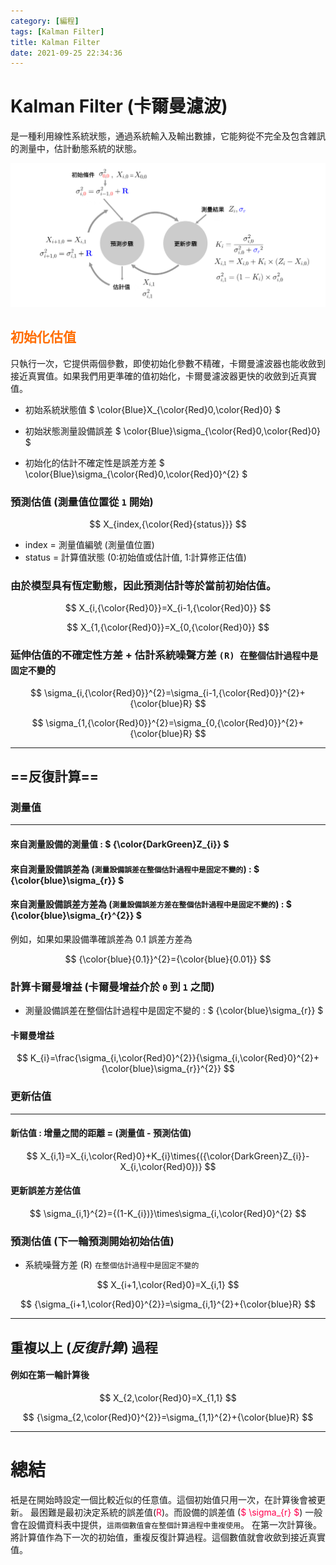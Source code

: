 ```yaml
---
category: [編程]
tags: [Kalman Filter]
title: Kalman Filter
date: 2021-09-25 22:34:36
---
```

# Kalman Filter (卡爾曼濾波)

是一種利用線性系統狀態，通過系統輸入及輸出數據，它能夠從不完全及包含雜訊的測量中，估計動態系統的狀態。

![Alt Filter](../assets/img/kalman/estimation.png)

## <font color="#FF6D00">初始化估值</font> 

只執行一次，它提供兩個參數，即使初始化參數不精確，卡爾曼濾波器也能收斂到接近真實值。如果我們用更準確的值初始化，卡爾曼濾波器更快的收斂到近真實值。


 - 初始系統狀態值 $ \color{Blue}X_{\color{Red}0,\color{Red}0} $
	
 - 初始狀態測量設備誤差 $ \color{Blue}\sigma_{\color{Red}0,\color{Red}0} $

 - 初始化的估計不確定性是誤差方差 $ \color{Blue}\sigma_{\color{Red}0,\color{Red}0}^{2} $

### 預測估值 (測量值位置從  `1` 開始)

$$ X_{index,{\color{Red}{status}}} $$

 - index = 測量值編號 (測量值位置) 
 - status = 計算值狀態 (0:初始值或估計值, 1:計算修正估值)
 
### 由於模型具有恆定動態，因此預測估計等於當前初始估值。

$$ X_{i,{\color{Red}0}}=X_{i-1,{\color{Red}0}} $$
	 
$$ X_{1,{\color{Red}0}}=X_{0,{\color{Red}0}} $$

### 延伸估值的不確定性方差 + 估計系統噪聲方差 `(R) 在整個估計過程中是固定不變`的

$$ \sigma_{i,{\color{Red}0}}^{2}=\sigma_{i-1,{\color{Red}0}}^{2}+{\color{blue}R} $$

$$ \sigma_{1,{\color{Red}0}}^{2}=\sigma_{0,{\color{Red}0}}^{2}+{\color{blue}R} $$

---

## ==反復計算==

### 測量值
---

#### 來自測量設備的測量值 : $ {\color{DarkGreen}Z_{i}} $

#### 來自測量設備誤差為 (`測量設備誤差在整個估計過程中是固定不變的`) : $ {\color{blue}\sigma_{r}} $

#### 來自測量設備誤差方差為 (`測量設備誤差方差在整個估計過程中是固定不變的`) : $ {\color{blue}\sigma_{r}^{2}} $

例如，如果如果設備準確誤差為 0.1 誤差方差為 

$$ {\color{blue}{0.1}}^{2}={\color{blue}{0.01}} $$

### 計算卡爾曼增益 (卡爾曼增益介於 `0` 到 `1` 之間)

 - 測量設備誤差在整個估計過程中是固定不變的 : $ {\color{blue}\sigma_{r}} $

#### 卡爾曼增益

$$ K_{i}=\frac{\sigma_{i,\color{Red}0}^{2}}{\sigma_{i,\color{Red}0}^{2}+{\color{blue}\sigma_{r}}^{2}} $$

### 更新估值 

---

#### 新估值 : 增量之間的距離 = (測量值 - 預測估值)

$$ X_{i,1}=X_{i,\color{Red}0}+K_{i}\times{({\color{DarkGreen}Z_{i}}-X_{i,\color{Red}0})} $$
   
#### 更新誤差方差估值 

$$ \sigma_{i,1}^{2}={(1-K_{i})}\times\sigma_{i,\color{Red}0}^{2} $$

### 預測估值 (下一輪預測開始初始估值)

- 系統噪聲方差 (R) `在整個估計過程中是固定不變的`

$$ X_{i+1,\color{Red}0}=X_{i,1} $$

$$ {\sigma_{i+1,\color{Red}0}^{2}}=\sigma_{i,1}^{2}+{\color{blue}R} $$

---

## 重複以上 (*反復計算*) 過程

#### 例如在第一輪計算後

$$ X_{2,\color{Red}0}=X_{1,1} $$

$$ {\sigma_{2,\color{Red}0}^{2}}=\sigma_{1,1}^{2}+{\color{blue}R} $$

---

# 總結

衹是在開始時設定一個比較近似的任意值。這個初始值只用一次，在計算後會被更新。
最困難是最初決定系統的誤差值(<font color="#FF004E">R</font>)。而設備的誤差值 (<font color="#FF004E">$ \sigma_{r} $</font>) 一般會在設備資料表中提供，`這兩個數值會在整個計算過程中重複使用`。
在第一次計算後。將計算值作為下一次的初始值，重複反復計算過程。這個數值就會收歛到接近真實值。

